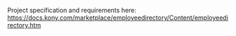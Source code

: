 Project specification and requirements here: https://docs.kony.com/marketplace/employeedirectory/Content/employeedirectory.htm